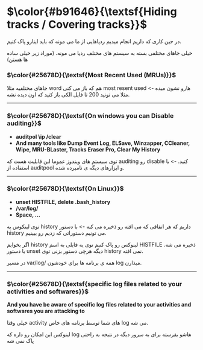 $\color{#b91646}{\textsf{Hiding tracks / Covering tracks}}$
===========================================================

در حین کاری که داریم انجام میدیم ردپاهایی از ما می مونه که باید اینارو پاک کنیم.

خیلی جاهای مختلفی بسته به سیستم های مختلف ردپا می مونه. (موراد زیر خیلی ساده ها هستن)

### $\color{#25678D}{\textsf{Most Recent Used (MRUs)}}$

جاهای مختلفیه مثلا word هم که باز می کنی most resent used هارو نشون میده -> مثلا می تونید 200 تا فایل الکی باز کنید که اون دیده نشه.

_________________
### $\color{#25678D}{\textsf{On windows you can Disable auditing}}$

- **auditpol \\ip /clear**
- **And many tools like Dump Event Log, ELSave, Winzapper, CCleaner, Wipe, MRU-BLaster, Tracks Eraser Pro, Clear My History**

توی سیستم های ویندوز عموما این قابلیت هست که auditing رو disable کنید. -> با استفاده از auditpool و ابزارهای دیگه ی نامبرده شده.

__________________
### $\color{#25678D}{\textsf{On Linux}}$

- **unset HISTFILE, delete .bash_history**
- **/var/log/**
- **Space, …**

توی لینکوس یه history داریم که هر اتفاقی که می افته رو ذخیره می کنه -> با دستور history می تونیم دستوراتی که زدیم رو ببینیم.

اگر بخوایم history لینوکس رو پاک کنیم توی یه فایلی به اسم HISTFILE ذخیره می شه. با دستور unset دیگه هرچی دستور بزنی توی history نمی افته.

در مسیر var/log/ همه ی برنامه ها برای خودشون log میذارن.

______________
### $\color{#25678D}{\textsf{specific log files related to your activities and softwares}}$

**And you have be aware of specific log files related to your activities and softwares you are attacking to**

خیلی وقتا activity های شما توسط برنامه های خاص log می شه.

لینوکس این امکان رو داره که log هاشو بفرسته برای یه سرور دیگه در نتیجه به راحتی پاک نمی شه
